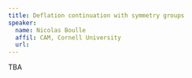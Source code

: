 ```yaml
---
title: Deflation continuation with symmetry groups
speaker:
  name: Nicolas Boulle
  affil: CAM, Cornell University
  url: 
---
```


TBA
